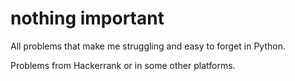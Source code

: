 # nothing important
All problems that make me struggling and easy to forget in Python.

Problems from Hackerrank or in some other platforms.
